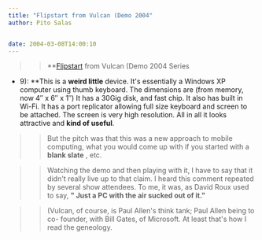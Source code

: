 ```yaml
---
title: "Flipstart from Vulcan (Demo 2004"
author: Pito Salas


date: 2004-03-08T14:00:10
---
```



>>

>> **[Flipstart](<http://www.flipstartpc.com/>) from Vulcan (Demo 2004 Series
- 9): **This is a **weird little** device. It's essentially a Windows XP
computer using thumb keyboard. The dimensions are (from memory, now 4″ x 6″ x
1″) It has a 30Gig disk, and fast chip. It also has built in Wi-Fi. It has a
port replicator allowing full size keyboard and screen to be attached. The
screen is very high resolution. All in all it looks attractive and **kind of
useful**.

>>

>>  
>
>>

>>  
>>

>>  
>
>>

>> But the pitch was that this was a new approach to mobile computing, what
you would come up with if you started with a **blank slate** , etc.

>>

>>  
>
>>

>>  
>>

>>  
>
>>

>> Watching the demo and then playing with it, I have to say that it didn't
really live up to that claim. I heard this comment repeated by several show
attendees. To me, it was, as David Roux used to say, **" Just a PC with the
air sucked out of it."**

>>

>>  
>
>>

>>  
>>

>>  
>
>>

>> (Vulcan, of course, is Paul Allen's think tank; Paul Allen being to co-
founder, with Bill Gates, of Microsoft. At least that's how I read the
geneology.



